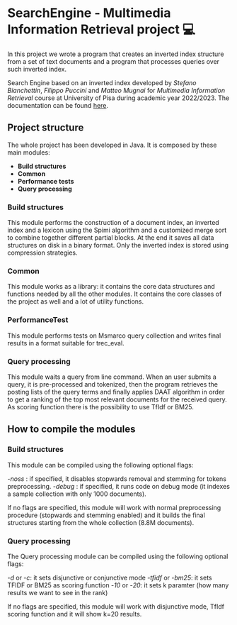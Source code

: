 # SearchEngine - Multimedia Information Retrieval project 💻

In this project we wrote a program that creates an inverted index structure from a set of text documents and a program that processes queries over such inverted index.

Search Engine based on an inverted index developed by *Stefano Bianchettin*, *Filippo Puccini* and *Matteo Mugnai* for *Multimedia Information Retrieval* course at University of Pisa during academic year 2022/2023. The documentation can be found [here](/Documentation/documentation.pdf). 

## Project structure
The whole project has been developed in Java.
It is composed by these main modules:

- **Build structures**
- **Common**
- **Performance tests**
- **Query processing**

### Build structures
This module performs the construction of a document index, an inverted index and a lexicon using the Spimi algorithm and a customized merge sort to combine together different partial blocks. At the end it saves all data structures on disk in a binary format. Only the inverted index is stored using compression strategies.

### Common
This module works as a library: it contains the core data structures and functions needed by all the other modules. It contains the core classes of the project as well and a lot of utility functions.

### PerformanceTest
This module performs tests on Msmarco query collection and writes final results in a format suitable for trec_eval.

### Query processing
This module waits a query from line command. When an user submits a query, it is pre-processed and tokenized, then the program retrieves the posting lists of the query terms and finally applies DAAT algorithm in order to get a ranking of the top most relevant documents for the received query. As scoring function there is the possibility to use TfIdf or BM25. 


## How to compile the modules
### Build structures
This module can be compiled using the following optional flags:

-*noss* : if specified, it disables stopwards removal and stemming for tokens preprocessing.
-*debug* : if specified, it runs code on debug mode (it indexes a sample collection with only 1000 documents).

If no flags are specified, this module will work with normal preprocessing procedure (stopwards and stemming enabled) and it builds the final structures starting from the whole collection (8.8M documents).

### Query processing
The Query processing module can be compiled using the following optional flags:

-*d* or -*c*: it sets disjunctive or conjunctive mode
-*tfidf* or -*bm25*: it sets TFIDF or BM25 as scoring function
-*10* or -*20*: it sets k paramter (how many results we want to see in the rank)

If no flags are specified, this module will work with disjunctive mode, TfIdf scoring function and it will show k=20 results.
